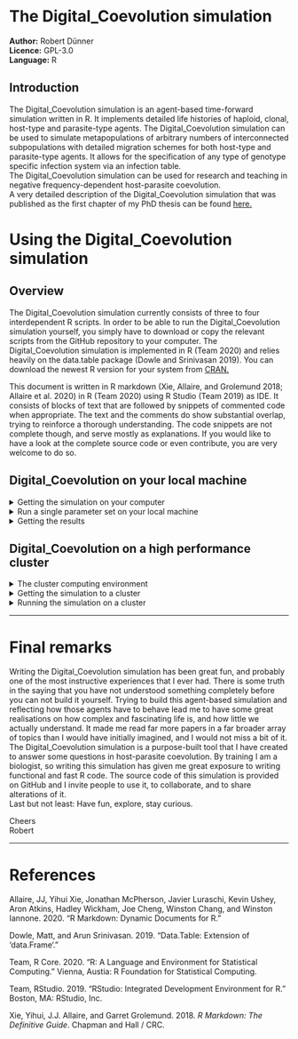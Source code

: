 
# The Digital\_Coevolution simulation

**Author:** Robert Dünner  
**Licence:** GPL-3.0  
**Language:** R

## Introduction

The Digital\_Coevolution simulation is an agent-based time-forward
simulation written in R. It implements detailed life histories of
haploid, clonal, host-type and parasite-type agents. The
Digital\_Coevolution simulation can be used to simulate metapopulations
of arbitrary numbers of interconnected subpopulations with detailed
migration schemes for both host-type and parasite-type agents. It allows
for the specification of any type of genotype specific infection system
via an infection table.  
The Digital\_Coevolution simulation can be used for research and
teaching in negative frequency-dependent host-parasite coevolution.  
A very detailed description of the Digital\_Coevolution simulation that
was published as the first chapter of my PhD thesis can be found
[here.](https://github.com/RobertDuenner/Digital_Coevolution/blob/d3a18b601b2b6c9358734ba0d63ca16dd272141b/Writing/Digital_Coevolution.pdf)

# Using the Digital\_Coevolution simulation

## Overview

The Digital\_Coevolution simulation currently consists of three to four
interdependent R scripts. In order to be able to run the
Digital\_Coevolution simulation yourself, you simply have to download or
copy the relevant scripts from the GitHub repository to your computer.
The Digital\_Coevolution simulation is implemented in R (Team 2020) and
relies heavily on the data.table package (Dowle and Srinivasan 2019).
You can download the newest R version for your system from
[CRAN.](https://cran.r-project.org/)

This document is written in R markdown (Xie, Allaire, and Grolemund
2018; Allaire et al. 2020) in R (Team 2020) using R Studio (Team 2019)
as IDE. It consists of blocks of text that are followed by snippets of
commented code when appropriate. The text and the comments do show
substantial overlap, trying to reinforce a thorough understanding. The
code snippets are not complete though, and serve mostly as explanations.
If you would like to have a look at the complete source code or even
contribute, you are very welcome to do so.

## Digital\_Coevolution on your local machine

<details>

<summary> Getting the simulation on your computer </summary>

### Getting the Digital\_Coevolution simulation on your computer

You want to run the Digital\_Coevolution on your computer (your local
machine). That is very easy. You will have to download (or copy) the R
scripts named “Digital\_Coevolution\_Dynamics\_Functions.R”,
“Digital\_Coevolution\_Parameterspace.R”,
“Digital\_Coevolution\_Run.R” and “Digital\_Coevolution\_User.R”
onto your computer. Put them all in the same folder. You will only have
to interact with the “Digital\_Coevolution\_User.R” file. You can open
and have a look at all of them though, there should be some comments
that explain which part is doing what. But beware, changing code in
there can lead to errors and unwanted behaviour.  
The Digital\_Coevolution simulation has been successfully run on
Windows, Linux and Macintosh.

</details>

<details>

<summary> Run a single parameter set on your local machine </summary>

### Run a single parameter set on your local machine

Open the “Digital\_Coevolution\_User.R” file in your favourite editor.
There is one thing that has to be done carefully. The first uncommented
line, that sets the source.file.location, needs to be adapted. There you
have to specify the file path of the folder into which you have
downloaded the Digital\_Coevolution R scripts. This will allow the R
scripts to communicate with each other.  
A bit further down in the script you have to specify the file path where
the simulation should save the results. It can be the same folder than
the scripts. And even a bit further down you have to name the result
file. Make it an easy to remember and meaningful name, so that later you
still know what was done in that run of the simulation.  
You will also find settings called “raw.results” and
“summarized.results”. There you can adjust if you want the raw
results, meaning if a copy of the state of each host and parasite agent
that exists in the simulation at the time of the reporting should be
saved, or if you want summarized results. The summarized results
contains for example number of individuals per genotype, per population,
per metapopulation and so on, for both host and parasite agents as well
as the infection state. Calculating the summary takes slightly longer,
so if you are really hard pressed for time the simulation is faster with
“summarized.results” set to FALSE.

``` r
############################################
### User script for Digital_Coevolution ####
############################################

## This is the script you should be working with when you
## want to use the Digital_Organism.
## There is a few things that have to be done carefully in
## order for this to work smoothly.
## Simply work through this script line by line and 
## follow the instructions.
## Have fun!

###########################################################
## The simulation relies upon four .R files (one of which
## you are reading right now), which you should all have 
## in the same folder.

# Please type the full path to the folder that contains 
# the .R files, including this one.
source.file.location <- "/home/example/path/to/Rscripts/"

###########################################################
## The next thing to do is to define where the script 
## should save its results.
## This can be the same folder as the .R files, or any 
## other folder with writing permission.

# Please type the full path to the folder where results 
# should be saved.
result.file.location <- "/home/example/path/to/results/"

###########################################################
## Now we need a name to identify the results.
## The result file will anyway have the name :
## "Digital_Coevolution_Results_Sys.Date_", 
## your filename will be added at the end of that.
result.file.name <- "YourResultNameHere"

###########################################################
# Here you can set if the results should be saved raw 
# or summarized or both, logical value FALSE or TRUE
raw.results <- FALSE
summarized.results <- TRUE
```

The remainder of the file allows you to set some of the parameters of
the simulation. This is where stuff gets interesting, and you should
play around with the values. Don’t worry, here you should not be able to
break the simulation. You can for example set how many host populations
should be simulated. And how large they should be. Or how virulent the
parasite should be. If you specify too large host populations and a too
long “duration.days” at the same time, the simulation will take a very
long time and produce a very large result data set. How long a run of
the simulation actually takes is any ones guess, as that depends heavily
on the abilities of your local machine. Best would be to start small and
work your way up.  
One important setting that can help you to reduce the result file size
for long simulation is the saving.interval. This simply means that every
N time steps the complete host and parasite data.tables will be saved
into the data file in append mode. If the setting is left at 1, the
default, then every time step will be saved. If you set another value,
for example 10, then only every 10 time-steps will be saved, thus
decreasing the size of the final output file by 10, but also decreasing
your resolution in time. The simulation will run slightly faster if the
reporting window is larger. If the reporting window is set to the same
value as the duration of the simulation in “duration.days”, then only
the starting and the ending state of the simulation will be saved. As
with many things, there is a trade-off.  
If you want to compare different parameter settings, you will have to do
that consecutively. Set them, name the result, run the simulation,
repeat. If you want to run many different parameter settings (parameter
space exploration), then you will probably want to run the
Digital\_Coevolution simulation on a server or a cluster. Running many
different parameter settings will take some time on a normal computer.
Just refer to the next sections for running Digital\_Coevolution on a
server or cluster.

``` r
###########################################################
## In the lines below you can adjust some of the parameter 
## settings that influence the simulation

## Beware that combinations of large populations and 
## many replicates might overpower your computer.

# For how many time steps should the simulation run?
# It can help to think of that as days in the life 
# of a digital individual
duration.days <- 1000

# Here you can set how often a snapshot of all individuals 
# should be saved. Every N timesteps
saving.intervall <- 1

# How many replicates should there be?
replicates <- 1

###########################################################
## Here you can adjust the parameters that influence the 
## digital organisms themselves

# How many host populations should there be, and how large
# should they be? This doesn't directly set the number
# of individuals, but the resources that are available 
# per population. More resources will lead to larger 
# populations, but the exact number of individuals 
# that will result depends on many things.
host.populations <- c(100,100) 

# How many host genotypes should there be?
# Note that as default, each host genotype gets its own
# parasite genotype as well. 
host.genotypes <- 5

# Which proportion of the host populations should 
# randomly migrate each time step
host.migration <- 0

# Which proportion of the parasite populations
# should randomly migrate?
parasite.migration <- 0.5

# How genotype specific should the infection
# be in percent?
parasite.specificity <- 1

# How virulent should the parasites be?
# Virulence is implemented as percent resources withdrawn
# per time step, depending on infection size.
virulence <- 0.2 

# How much random drift should there be?
# Defined as proportion per timestep.
# This proportion of the host and the parasite population
# will additionally randomly be killed each timestep.
# A value of zero adds no additional random drift.
random.drift <- 0
```

The last thing you need to do in order to run the Digital\_Coevolution
simulation is simply to execute the whole script. If you already have
executed all the parameter settings described above, you can simply
execute the remaining lines of the script. Or to make things clean,
source the whole script in a clean R session. That’s it, the simulation
will start running, and notify you whence it is done.

``` r
###########################################################
## That's it. You have set all parameters. To run the 
## simulation either source this script or if you already 
## have executed the lines above, execute the remaining 
## lines as well.
###########################################################

###########################################################
## This sources a helper script that runs the simulation. 
print(paste("Simulation started :", Sys.time()))

source(file =  
         paste(source.file.location, "Digital_Coevolution_Run.R", sep = ""), 
       local = TRUE)
print("Congratulations, you have successfully run the Digital_Coevolution simulation. 
  Now go and check out those amazing results.")

print(paste("Simulation ended", Sys.time()))
```

</details>

<details>

<summary> Getting the results </summary>

### Getting the results

If you see the message: “Congratulations, you have successfully run the
Digital\_Coevolution simulation. Now go and check out those amazing
results.” on your screen, then you have successfully run the
Digital\_Coevolution simulation and you should go and check out those
amazing results.  
The results will be three files in the folder that you have specified in
the "\_User" script as result.file.location. Two file names will begin
with the name you have set in result.file.name, followed by “*Host*” or
“*Parasite*”, then the date on which the simulation was run, and
finally .csv, as the results are saved as simple comma separated values.
These are the results from your simulation run. An example result file
could be: “MyResult\_Host\_2020\_02\_14.csv”. The third file that is
generated is named
“Digital\_Coevolution\_Parameters\_run.date\_result.file.name.RDS”.
That is a snapshot of the R environment at the beginning of the
simulation, after all parameter settings have been made, but before the
first loop of the simulation has run. It serves as a backup storage of
the parameter settings of your run, should you need them at a later
stage.

</details>

## Digital\_Coevolution on a high performance cluster

<details>

<summary> The cluster computing environment </summary>

### The cluster computing environment

The Digital\_Coevolution simulation has been used extensively on a high
performance cluster computer from ETH Zurich, Euler. Cluster computers
are powerful aggregations of several (thousands) of computing nodes that
are used for scientific calculations or other tasks that need lots of
power. A single node is usually far more powerful than an average home
computer, harbouring multiple CPUs with multiple cores and plenty of
memory (RAM). Users will be able to get a subset of the cluster computer
resources that fits their need. Usually, a user will submit a computing
job that has specific requirements in terms of CPU cores and memory.
Running several such jobs in parallel is what makes cluster computers so
powerful. As each job is independent, this is a great tool for parameter
space exploration, where you want to run the simulation with many
different parameter settings.  
How a cluster computer can be used is dependent on the implementation of
the cluster. In my use case of Euler cluster of ETH, the cluster runs on
Unix and its resources are managed by an IBM LSF. LSF stands for load
sharing facility and its the tool that distributes the available
resources among the jobs requested by the users. The cluster itself can
be accessed via entry nodes like a normal Unix server, but running jobs
on compute nodes can only be done via the LSF system. Access to the
entry node is done via ssh from within the network. Your access system
might differ.

</details>

<details>

<summary> Getting the simulation to a cluster </summary>

### Getting the Digital\_Coevolution simulation to a cluster

Make sure that the cluster has R available on it. If it has not, please
contact the administrator of your cluster, they will be able to help
you.  
Getting the Digital\_Coevolution simulation on the cluster is the easy
part. Assuming that the entry node works like a standard Unix server,
you simply need to upload all the necessary files to a folder that can
be accessed by you. You will need three R scripts:
“Digital\_Coevolution\_Dynamics\_Functions.R”,
“Digital\_Coevolution\_Parameterspace.R” and
“Digital\_Coevolution\_Run\_Unix.R”, as well as one bash script:
“Digital\_Coevolution\_User\_Cluster.sh” and one .txt job list file:
“Digital\_Coevolution\_Joblist\_Example.txt”. In total you will need
five files. Uploading to the cluster is done easiest when you already
have downloaded those files from GitHub to you local computer, and then
transfer them to the cluster via scp. On windows you will need an extra
program to transfer files to a Unix server, for example winscp. You will
need to interact with several of the files before running the
simulation, depending on your preferences it might be easier to modify
them on your local machine before uploading (see next section).

</details>

<details>

<summary> Running the simulation on a cluster </summary>

### Running the Digital\_Coevolution simulation on a cluster

Running the Digital\_Coevolution simulation on a cluster is slightly
different from running the simulation on your local machine. You will
have to interact with three files instead of one.  
First you will need to interact with the
“Digital\_Coevolution\_Run\_Unix.R” file. In there you will need to
set the paths to the folder on the cluster to where you have uploaded
the scripts of the Digital\_Coevolution simulation, the folder where you
want the results, and a path to a fast scratch disk that can be used
during the simulation.  
You can also set if you want raw results, summarized results, or both.

``` r
#############################################################
### Helper script for the Digital_Coevolution simulation ####
#############################################################
### High performance cluster computer version ####
##################################################
# Please type the full path to the folder that contains 
# the .R files, including this one.
source.file.location <- "/cluster/home/username/Digital_Coevolution/Scripts/"

# Please type the full path to the folder where results 
# should be saved.
final.result.location <- "/cluster/scratch/username/"

# Set the working directory for within loop saving to ultra fast scratch on cluster node
result.file.location <- "/scratch/"

# Here you can set if the results should be saved raw 
# or summarized or both, logical value FALSE or TRUE
raw.results <- FALSE
summarized.results <-TRUE
```

Next you will have to interact with the .txt file, the
“Digital\_Coevolution\_Joblist\_Example.txt”. That is the file where
you can set the parameters with which most will want to interact. Every
line in the “Digital\_Coevolution\_Joblist\_Example.txt” file is a
separate, independent combination of parameters that will be run in an
independent instance of the Digital\_Coevolution simulation.  
The first line in the “Digital\_Coevolution\_Joblist\_Example.txt” file
are the names of the parameters that can be set. All those parameters
are mandatory as they have no default settings (sorry). The order of
those names in itself is irrelevant, but the order of the parameter
names in the first line, and the parameter values in all other lines
needs to be the same.  
**IMPORTANT:** As the Digital\_Coevolution simulation can simulate
arbitrary numbers of host populations of arbitrary size, those need to
be set explicitly. This means that you will need to add one parameter
for each host population that you want to simulate. The names of these
population parameters need necessarily to start with “host.population.”.
If you want to simulate five host populations, you will need to add five
parameters with distinct names starting with “host.population.”. Don’t
forget that you also need to set the parameter values of the respective
host populations.  
All following lines are the respective parameter values that correspond
to the parameter names. The parameter values need to be in the same
order than the parameter names.  
You can add several lines that contain parameter values to the
joblist.txt file, each of which will result in a separate run of the
Digital\_Coevolution simulation with a different setting of parameters.
Running a parameter space exploration can therefore easily be done by
writing several lines into the
“Digital\_Coevolution\_Joblist\_Example.txt” file. If you have several
lines in the job list, you will be running a “job array”, basically a
list of jobs that you push to the cluster as one, but that the cluster
will work on in a defined chunk size. You will need to know the number
of parameter value lines for that. So all lines in the job list file
minus the first line containing the parameter names.  
Below you find an example of a job list file containing two lines of
parameter values.

The last file you will have to interact with is the bash script
“Digital\_Coevolution\_User\_Cluster.sh”. Bash script? Right, for this
user script you need to use bash, as most clusters (or at least the one
I ran the simulation on) is running on Unix.  
The first line in the bash script tell the interpreter that is is a bash
script.  
The second and third line are used to set the maximum number of threads
that can be used by the data.table package in R (which is used
extensively in the simulation). This is an sensitive setting as it can
produce varying results in different cluster environments. It is needed
because data.table is capable of using multiple cores (or threads)
natively. Data.table will automatically detect the number of cores
available and use them accordingly. The number of cores or threads that
data.table will detect can vary between systems and environments. On
cluster computers there might eventually be the danger that data.table
will detect all available cores on a node and not only the ones assigned
to a job, and try to hijack them. This would lead to conflict and
possibly the process being killed. In order to avoid that, the number of
threads that data.table can detect is set explicitly. This at least is
how I understood it and how I made it work.  
The next 7 lines that all benign with a **\#BSUB** string are intended
for the LSF scheduler. The LSF scheduler distributes the clusters
resources to the jobs that are requesting resources. All cluster
resources that are specified there are valid per job, so each line from
the job list will have those resources available. If you request to
little resources and your job requires more, it will usually be killed
and cannot run to completion. If you repeatedly request way more
resources than your job needs, your administrator will get angry at you.
Usually, jobs that request more resources spend more time in the waiting
queue before they get started. It is best practice though to request as
little resources as possible but as much as needed.  
The dash and character (for example “-J”) defines the use of the
respective line.  
The line “-J” is the name of the job or job array. In the brackets you
can specify the lines in the job list that this job array should run
over, usually all of the parameter value lines in the job list. After
the bracket you can specify the chunk size with which the cluster should
work on the task array.  
The line “-R” is the space allocation, for both memory and scratch disk.
In my bash script it is split in two lines for readability. The line
with “-R” that reads “rusage\[mem=1000\]” is the memory allocation PER
CORE, so the available RAM per job (one line in the job list file) in
mb. A value of 1000 means 1 GB of RAM per core.  
The line “-n” is the number of cores PER JOB. A value of two means that
each job gets two cores.  
The line “-W” is the wall clock, meaning the available time that each
job is allowed to run. The format is dd:hh:mm.  
The line “-R” is the space allocation, for both memory and scratch disk.
In my bash script it is split in two lines for readability. The line
with “-R” that reads “rusage\[scratch=1000\]” is the scratch disk
allocation PER CORE, so the available disc space per job (one line in
the job list file) in mb. A value of 1000 means 1 GB of disc space per
core. This is only the disc space on the ultra fast scratch disc
directly on a computation node, and will not be available after the
simulation ends.  
The line “-o” is the path and name of the output log file.  
The line “-e” is the path and name of the output error file.

A bit further down are two lines starting with “newvars = …” and “varid
= …”, there you need to specify the path on the cluster to the folder
where the “Digital\_Coevolution\_Joblist\_Example.txt” is.  
Then follows a line starting with “resultname=..”. There you specify the
resultname.  
The “module load” line loads the R module on the cluster, this line you
will have to modify with the respective module on your cluster.  
Finally there is the last line that starts with “Rscript”, which starts
the R session and where you need to specify the folder on the cluster
where the R scripts are located.

Those are a lot of things that you need to specify, and especially
setting the requested resources right is not straightforward. But is is
also not as hard as it sounds. Being able to leverage the power of
cluster computing does greatly increase the scope of projects that can
be tackled with the Digital\_Coevolution simulation.

``` bash
#!/bin/bash 
export OMP_NUM_THREADS=2
export OMP_THREAD_LIMIT=2
#BSUB -J "Example_Jobname[1-14]%7"
#BSUB -R "rusage[mem=1000]" 
#BSUB -n 2
#BSUB -W 01:00
#BSUB -R "rusage[scratch=1000]" 
#BSUB -o /cluster/home/username/Digital_Coevolution/LogFiles/
Example_Jobname_username.log.%J.%I
#BSUB -e /cluster/home/username/Digital_Coevolution/ErrorFiles/
Example_Jobname_username.err.%J.%I

IDX=$LSB_JOBINDEX

newvars=`tail -n+$((IDX+1)) "/cluster/home/username/Digital_Coevolution/Scripts/
Digital_Coevolution_Joblist_Example.txt" | head -n1`
varid=`tail -n+1 "/cluster/home/username/Digital_Coevolution/Scripts/
Digital_Coevolution_Joblist_Example.txt" | head -n1`
resultname="Example_Jobname"

module load new gcc/4.8.2 r/3.6.0
Rscript "/cluster/home/username/Digital_Coevolution/Scripts/
Digital_Coevolution_Run_Unix.R" $varid $newvars $IDX $resultname
```

After having set all those things in the
“Digital\_Coevolution\_Run\_Unix.R”, the
“Digital\_Coevolution\_User\_Cluster.sh” and the
“Digital\_Coevolution\_Joblist\_Example.txt” file, you will have to
upload those files into the same folder on the cluster where the other
three R scripts are. In order to start the job array on the cluster, you
need to submit it. For this you will need to access the cluster, usually
using ssh. On clusters using the IBM LSF, you will have to submit your
job array to LSF in order to run it. It is depreciated to execute the
bash script directly. Submitting the job array to LSF is done simply by
navigating to the folder that contains the R and bash scripts and
submitting the bash script “Digital\_Coevolution\_User\_Cluster.sh” to
bsub.

``` bash
bsub < Digital_Coevolution_User_Cluster.sh
```

That’s finally it. Your job is submitted to the queue and will be run
soon. After the job is done, you will find the results in the folder
that you have specified as final.result.folder in the
“Digital\_Coevolution\_Run\_Unix.R” script. The names and structure of
the files is the same as described in the local use case above.

</details>

-----

# Final remarks

Writing the Digital\_Coevolution simulation has been great fun, and
probably one of the most instructive experiences that I ever had. There
is some truth in the saying that you have not understood something
completely before you can not build it yourself. Trying to build this
agent-based simulation and reflecting how those agents have to behave
lead me to have some great realisations on how complex and fascinating
life is, and how little we actually understand. It made me read far more
papers in a far broader array of topics than I would have initially
imagined, and I would not miss a bit of it.  
The Digital\_Coevolution simulation is a purpose-built tool that I have
created to answer some questions in host-parasite coevolution. By
training I am a biologist, so writing this simulation has given me great
exposure to writing functional and fast R code. The source code of this
simulation is provided on GitHub and I invite people to use it, to
collaborate, and to share alterations of it.  
Last but not least: Have fun, explore, stay curious.

Cheers  
Robert

-----

# References

<div id="refs" class="references">

<div id="ref-Allaire2020">

Allaire, JJ, Yihui Xie, Jonathan McPherson, Javier Luraschi, Kevin
Ushey, Aron Atkins, Hadley Wickham, Joe Cheng, Winston Chang, and
Winston Iannone. 2020. “R Markdown: Dynamic Documents for R.”

</div>

<div id="ref-Dowle2019">

Dowle, Matt, and Arun Srinivasan. 2019. “Data.Table: Extension of
‘data.Frame‘.”

</div>

<div id="ref-RCoreTeam2020">

Team, R Core. 2020. “R: A Language and Environment for Statistical
Computing.” Vienna, Austia: R Foundation for Statistical Computing.

</div>

<div id="ref-RStudioTeam2019">

Team, RStudio. 2019. “RStudio: Integrated Development Environment for
R.” Boston, MA: RStudio, Inc.

</div>

<div id="ref-Xie2018">

Xie, Yihui, J.J. Allaire, and Garret Grolemund. 2018. *R Markdown: The
Definitive Guide*. Chapman and Hall / CRC.

</div>

</div>
